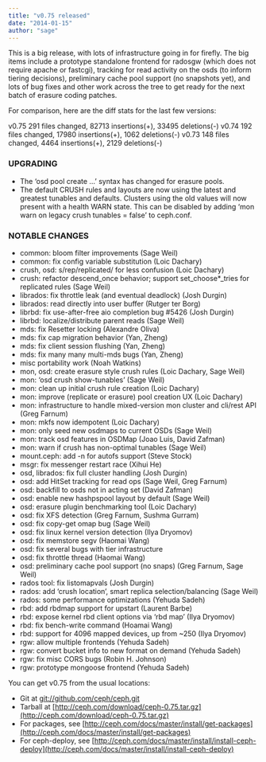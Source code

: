 ```yaml
---
title: "v0.75 released"
date: "2014-01-15"
author: "sage"
---
```


This is a big release, with lots of infrastructure going in for firefly. The big items include a prototype standalone frontend for radosgw (which does not require apache or fastcgi), tracking for read activity on the osds (to inform tiering decisions), preliminary cache pool support (no snapshots yet), and lots of bug fixes and other work across the tree to get ready for the next batch of erasure coding patches.

For comparison, here are the diff stats for the last few versions:

v0.75 291 files changed, 82713 insertions(+), 33495 deletions(-)
v0.74 192 files changed, 17980 insertions(+), 1062 deletions(-)
v0.73 148 files changed, 4464 insertions(+), 2129 deletions(-)

### UPGRADING

- The ‘osd pool create ...’ syntax has changed for erasure pools.
- The default CRUSH rules and layouts are now using the latest and greatest tunables and defaults. Clusters using the old values will now present with a health WARN state. This can be disabled by adding ‘mon warn on legacy crush tunables = false’ to ceph.conf.

### NOTABLE CHANGES

- common: bloom filter improvements (Sage Weil)
- common: fix config variable substitution (Loic Dachary)
- crush, osd: s/rep/replicated/ for less confusion (Loic Dachary)
- crush: refactor descend\_once behavior; support set\_choose\*\_tries for replicated rules (Sage Weil)
- librados: fix throttle leak (and eventual deadlock) (Josh Durgin)
- librados: read directly into user buffer (Rutger ter Borg)
- librbd: fix use-after-free aio completion bug #5426 (Josh Durgin)
- librbd: localize/distribute parent reads (Sage Weil)
- mds: fix Resetter locking (Alexandre Oliva)
- mds: fix cap migration behavior (Yan, Zheng)
- mds: fix client session flushing (Yan, Zheng)
- mds: fix many many multi-mds bugs (Yan, Zheng)
- misc portability work (Noah Watkins)
- mon, osd: create erasure style crush rules (Loic Dachary, Sage Weil)
- mon: ‘osd crush show-tunables’ (Sage Weil)
- mon: clean up initial crush rule creation (Loic Dachary)
- mon: improve (replicate or erasure) pool creation UX (Loic Dachary)
- mon: infrastructure to handle mixed-version mon cluster and cli/rest API (Greg Farnum)
- mon: mkfs now idempotent (Loic Dachary)
- mon: only seed new osdmaps to current OSDs (Sage Weil)
- mon: track osd features in OSDMap (Joao Luis, David Zafman)
- mon: warn if crush has non-optimal tunables (Sage Weil)
- mount.ceph: add -n for autofs support (Steve Stock)
- msgr: fix messenger restart race (Xihui He)
- osd, librados: fix full cluster handling (Josh Durgin)
- osd: add HitSet tracking for read ops (Sage Weil, Greg Farnum)
- osd: backfill to osds not in acting set (David Zafman)
- osd: enable new hashpspool layout by default (Sage Weil)
- osd: erasure plugin benchmarking tool (Loic Dachary)
- osd: fix XFS detection (Greg Farnum, Sushma Gurram)
- osd: fix copy-get omap bug (Sage Weil)
- osd: fix linux kernel version detection (Ilya Dryomov)
- osd: fix memstore segv (Haomai Wang)
- osd: fix several bugs with tier infrastructure
- osd: fix throttle thread (Haomai Wang)
- osd: preliminary cache pool support (no snaps) (Greg Farnum, Sage Weil)
- rados tool: fix listomapvals (Josh Durgin)
- rados: add ‘crush location’, smart replica selection/balancing (Sage Weil)
- rados: some performance optimizations (Yehuda Sadeh)
- rbd: add rbdmap support for upstart (Laurent Barbe)
- rbd: expose kernel rbd client options via ‘rbd map’ (Ilya Dryomov)
- rbd: fix bench-write command (Hoamai Wang)
- rbd: support for 4096 mapped devices, up from ~250 (Ilya Dryomov)
- rgw: allow multiple frontends (Yehuda Sadeh)
- rgw: convert bucket info to new format on demand (Yehuda Sadeh)
- rgw: fix misc CORS bugs (Robin H. Johnson)
- rgw: prototype mongoose frontend (Yehuda Sadeh)

You can get v0.75 from the usual locations:

- Git at [git://github.com/ceph/ceph.git](http://github.com/ceph/ceph)
- Tarball at [http://ceph.com/download/ceph-0.75.tar.gz](http://ceph.com/download/ceph-0.75.tar.gz)
- For packages, see [http://ceph.com/docs/master/install/get-packages](http://ceph.com/docs/master/install/get-packages)
- For ceph-deploy, see [http://ceph.com/docs/master/install/install-ceph-deploy](http://ceph.com/docs/master/install/install-ceph-deploy)

